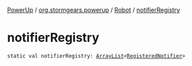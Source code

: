 [PowerUp](../../index.md) / [org.stormgears.powerup](../index.md) / [Robot](index.md) / [notifierRegistry](./notifier-registry.md)

# notifierRegistry

`static val notifierRegistry: `[`ArrayList`](http://docs.oracle.com/javase/8/docs/api/java/util/ArrayList.html)`<`[`RegisteredNotifier`](../../org.stormgears.utils/-registered-notifier/index.md)`>`